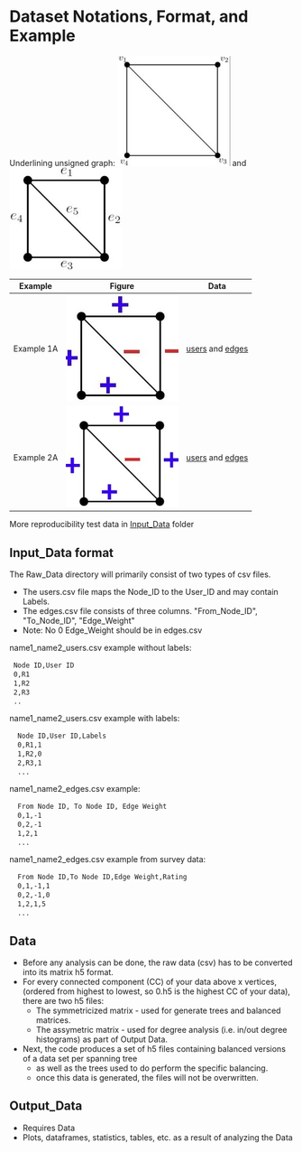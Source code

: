 # Dataset Notations, Format, and Example

Underlining unsigned graph: ![Vertices](figures/Nodes.jpg) and ![Edges](figures/Edges.jpg)


| Example    | Figure     |  Data     |
| -----------| ---------- | --------- |
| Example 1A | ![Example 1A](figures/1A-signs.jpg) | [users](Input_Data/test1A_users.csv) and [edges](Input_Data/test1A_edges.csv) |
| Example 2A | ![Example 2A](figures/2A-signs.jpg) | [users](Input_Data/test2A_users.csv) and [edges](Input_Data/test2A_edges.csv) |

More reproducibility test data in [Input_Data](Input_Data/README.md) folder

## Input_Data format 

The Raw_Data directory will primarily consist of two types of csv files.
* The users.csv file maps the Node_ID to the User_ID and may contain Labels. 
* The edges.csv file consists of three columns. "From_Node_ID", "To_Node_ID", "Edge_Weight"
* Note: No 0 Edge_Weight should be in edges.csv

name1_name2_users.csv example without labels:  
 ``` 
  Node ID,User ID
  0,R1
  1,R2
  2,R3
  ..
```
name1_name2_users.csv example with labels:  
```
  Node ID,User ID,Labels
  0,R1,1
  1,R2,0
  2,R3,1
  ...
```

name1_name2_edges.csv example:  
``` 
  From Node ID, To Node ID, Edge Weight
  0,1,-1
  0,2,-1
  1,2,1
  ...
```
name1_name2_edges.csv example from survey data:  
``` 
  From Node ID,To Node ID,Edge Weight,Rating
  0,1,-1,1
  0,2,-1,0
  1,2,1,5
  ...
```

## Data   

  * Before any analysis can be done, the raw data (csv) has to be converted into its matrix h5 format. 
  * For every connected component (CC) of your data above x vertices, (ordered from highest to lowest, so 0.h5 is the highest CC of your data), there are two h5 files: 
    * The symmetricized matrix - used for generate trees and balanced matrices. 
    * The assymetric matrix - used for degree analysis (i.e. in/out degree histograms) as part of Output Data.
   * Next, the code produces a set of h5 files containing balanced versions of a data set per spanning tree 
     * as well as the trees used to do perform the specific balancing. 
     * once this data is generated, the files will not be overwritten.


## Output_Data

  * Requires Data
  * Plots, dataframes, statistics, tables, etc. as a result of analyzing the Data
